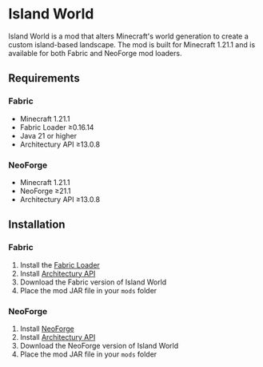 # Island World

Island World is a mod that alters Minecraft's world generation to create a custom island-based landscape. The mod is built for Minecraft 1.21.1 and is available for both Fabric and NeoForge mod loaders.

## Requirements

### Fabric
- Minecraft 1.21.1
- Fabric Loader ≥0.16.14
- Java 21 or higher
- Architectury API ≥13.0.8

### NeoForge
- Minecraft 1.21.1
- NeoForge ≥21.1
- Architectury API ≥13.0.8

## Installation

### Fabric
1. Install the [Fabric Loader](https://fabricmc.net/use/)
2. Install [Architectury API](https://www.curseforge.com/minecraft/mc-mods/architectury-api)
3. Download the Fabric version of Island World
4. Place the mod JAR file in your `mods` folder

### NeoForge
1. Install [NeoForge](https://neoforged.net/)
2. Install [Architectury API](https://www.curseforge.com/minecraft/mc-mods/architectury-api)
3. Download the NeoForge version of Island World
4. Place the mod JAR file in your `mods` folder
